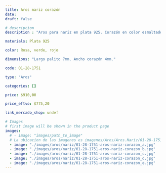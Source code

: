 ```yaml
---
title: Aros nariz corazón
date: 
draft: false

# descripcion
description : "Aros para nariz en plata 925. Corazón en color esmaltado. Traba con la bolita. Precio por unidad."

materials: Plata 925

color: Rosa, verde, rojo

dimensions: "Largo palito 7mm. Ancho corazón 4mm."

code: 01-28-1751

type: "Aros"

categories: []

price: $910,00

price_eftvo: $775,20

link_mercado_shop: undef

# Images
# first image will be shown in the product page
images:
  # - image: "images/path_to_image"
  # La ubicacion de las imagenes es imagenes/Aros/Aros.Nariz/01-28-1751-aros-nariz-corazon
  - image: "./images/aros/nariz/01-28-1751-aros-nariz-corazon_a.jpg"
  - image: "./images/aros/nariz/01-28-1751-aros-nariz-corazon_b.jpg"
  - image: "./images/aros/nariz/01-28-1751-aros-nariz-corazon_c.jpg"
  - image: "./images/aros/nariz/01-28-1751-aros-nariz-corazon_d.jpg"
  - image: "./images/aros/nariz/01-28-1751-aros-nariz-corazon_e.jpg"
---
```

